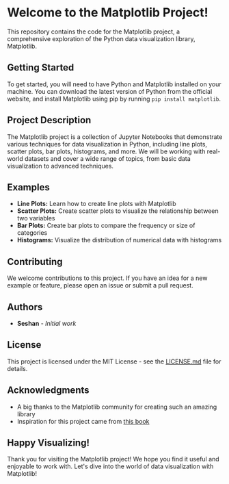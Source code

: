 # Welcome to the Matplotlib Project!

This repository contains the code for the Matplotlib project, a comprehensive exploration of the Python data visualization library, Matplotlib.

## Getting Started

To get started, you will need to have Python and Matplotlib installed on your machine. You can download the latest version of Python from the official website, and install Matplotlib using pip by running `pip install matplotlib`.

## Project Description

The Matplotlib project is a collection of Jupyter Notebooks that demonstrate various techniques for data visualization in Python, including line plots, scatter plots, bar plots, histograms, and more. We will be working with real-world datasets and cover a wide range of topics, from basic data visualization to advanced techniques.

## Examples

- **Line Plots:** Learn how to create line plots with Matplotlib
- **Scatter Plots:** Create scatter plots to visualize the relationship between two variables
- **Bar Plots:** Create bar plots to compare the frequency or size of categories
- **Histograms:** Visualize the distribution of numerical data with histograms

## Contributing

We welcome contributions to this project. If you have an idea for a new example or feature, please open an issue or submit a pull request.

## Authors

- **Seshan** - *Initial work*

## License

This project is licensed under the MIT License - see the [LICENSE.md](LICENSE.md) file for details.

## Acknowledgments

- A big thanks to the Matplotlib community for creating such an amazing library
- Inspiration for this project came from [this book](https://matplotlib.org/stable/contents.html)

## Happy Visualizing!

Thank you for visiting the Matplotlib project! We hope you find it useful and enjoyable to work with. Let's dive into the world of data visualization with Matplotlib!
